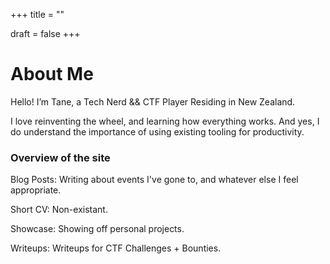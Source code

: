 +++
title = ""

draft = false
+++

# About Me

Hello! I’m Tane, a Tech Nerd && CTF Player Residing in New Zealand. 

I love reinventing the wheel, and learning how everything works. And yes, I do understand the importance of using existing tooling for productivity.

### Overview of the site
Blog Posts: Writing about events I've gone to, and whatever else I feel appropriate.

Short CV: Non-existant.

Showcase: Showing off personal projects.

Writeups: Writeups for CTF Challenges + Bounties.